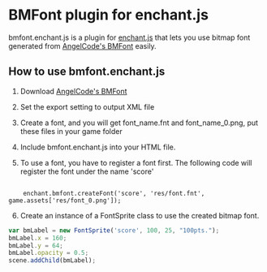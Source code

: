 BMFont plugin for enchant.js
========================
bmfont.enchant.js is a plugin for [enchant.js][1] that lets you use bitmap font 
generated from [AngelCode's BMFont][2] easily.

How to use bmfont.enchant.js
---------------------------
1. Download [AngelCode's BMFont][2]

2. Set the export setting to output XML file

3. Create a font, and you will get font_name.fnt and font_name_0.png, put these files in your game folder

4. Include bmfont.enchant.js into your HTML file.

5. To use a font, you have to register a font first. The following code will register the font under the name 'score'
<code>
    enchant.bmfont.createFont('score', 'res/font.fnt', game.assets['res/font_0.png']);
</code>

6. Create an instance of a FontSprite class to use the created bitmap font.
```javascript
var bmLabel = new FontSprite('score', 100, 25, "100pts.");
bmLabel.x = 160;
bmLabel.y = 64;
bmLabel.opacity = 0.5;
scene.addChild(bmLabel);
```

[1]:http://enchantjs.com "enchant.js"
[2]:http://www.angelcode.com/products/bmfont/ "AngelCode's BMFont"